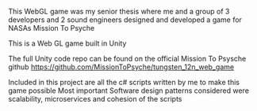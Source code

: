 This WebGL game was my senior thesis where me and a group of 3 developers and 2 sound engineers designed and developed a game for NASAs Mission To Psyche

This is a Web GL game built in Unity

The full Unity code repo can be found on the official Mission To Psysche github
https://github.com/MissionToPsyche/tungsten_12n_web_game

Included in this project are all the c# scripts written by me to make this game possible
Most important Software design patterns considered were scalability, microservices and cohesion of the scripts
